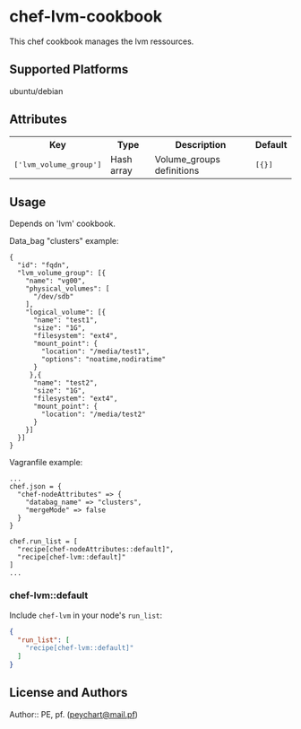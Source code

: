 # chef-lvm-cookbook

 This chef cookbook manages the lvm ressources.

## Supported Platforms

 ubuntu/debian

## Attributes

<table>
  <tr>
    <th>Key</th>
    <th>Type</th>
    <th>Description</th>
    <th>Default</th>
  </tr>
  <tr>
    <td><tt>['lvm_volume_group']</tt></td>
    <td>Hash array</td>
    <td>Volume_groups definitions</td>
    <td><tt>[{}]</tt></td>
  </tr>
</table>

## Usage

 Depends on 'lvm' cookbook.

 Data_bag "clusters" example:

    {
      "id": "fqdn",
      "lvm_volume_group": [{
        "name": "vg00",
        "physical_volumes": [
          "/dev/sdb"
        ],
        "logical_volume": [{
          "name": "test1",
          "size": "1G",
          "filesystem": "ext4",
          "mount_point": {
            "location": "/media/test1",
            "options": "noatime,nodiratime"
          }
         },{
          "name": "test2",
          "size": "1G",
          "filesystem": "ext4",
          "mount_point": {
            "location": "/media/test2"
          }
        }]
      }]
    }

 Vagranfile example:

    ...
    chef.json = {
      "chef-nodeAttributes" => {
        "databag_name" => "clusters",
        "mergeMode" => false
      }
    }

    chef.run_list = [
      "recipe[chef-nodeAttributes::default]",
      "recipe[chef-lvm::default]"
    ]
    ...

### chef-lvm::default

Include `chef-lvm` in your node's `run_list`:

```json
{
  "run_list": [
    "recipe[chef-lvm::default]"
  ]
}
```

## License and Authors

Author:: PE, pf. (<peychart@mail.pf>)
